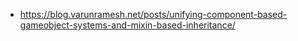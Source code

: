 
- https://blog.varunramesh.net/posts/unifying-component-based-gameobject-systems-and-mixin-based-inheritance/